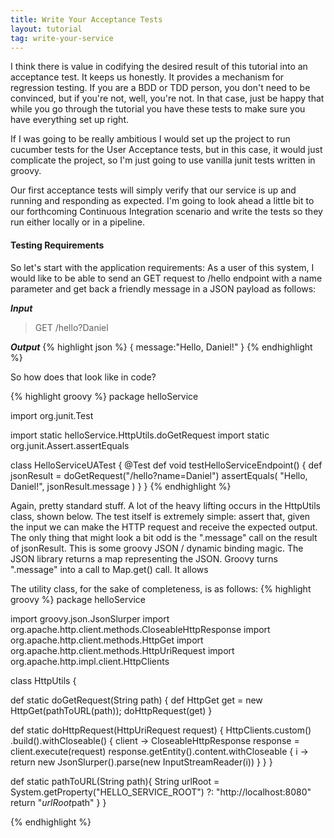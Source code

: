 ```yaml
---
title: Write Your Acceptance Tests
layout: tutorial
tag: write-your-service
---
```

I think there is value in codifying the desired result of this tutorial into an acceptance test. It keeps us honestly. It provides a mechanism for regression testing. If you are a BDD or TDD person, you don't need to be convinced, but if you're not, well, you're not. In that case, just be happy that while you go through the tutorial you have these tests to make sure you have everything set up right.

If I was going to be really ambitious I would set up the project to run cucumber tests for the User Acceptance tests, but in this case, it would just complicate the project, so I'm just going to use vanilla junit tests written in groovy.

Our first acceptance tests will simply verify that our service is up and running and responding as expected. I'm going to look ahead a little bit to our forthcoming Continuous Integration scenario and write the tests so they run either locally or in a pipeline.

#### Testing Requirements ####
So let's start with the application requirements:
As a user of this system, I would like to be able to send an GET request to /hello endpoint with a name parameter and get back a friendly message in a JSON payload as follows:

***Input***

> GET /hello?Daniel

***Output***
{% highlight json %}
{
  message:"Hello, Daniel!"
}
{% endhighlight %}

So how does that look like in code?

{% highlight groovy %}
package helloService

import org.junit.Test

import static helloService.HttpUtils.doGetRequest
import static org.junit.Assert.assertEquals

class HelloServiceUATest {
  @Test
  def void testHelloServiceEndpoint() {
    def jsonResult = doGetRequest("/hello?name=Daniel")
    assertEquals(
      "Hello, Daniel!",
      jsonResult.message
    )
  }
}
{% endhighlight %}

Again, pretty standard stuff. A lot of the heavy lifting occurs in the HttpUtils class, shown below. The test itself is extremely simple: assert that, given the input we can make the HTTP request and receive the expected output. The only thing that might look a bit odd is the ".message" call on the result of jsonResult. This is some groovy JSON / dynamic binding magic. The JSON library returns a map representing the JSON. Groovy turns ".message" into a call to Map.get() call. It allows

The utility class, for the sake of completeness, is as follows:
{% highlight groovy %}
package helloService

import groovy.json.JsonSlurper
import org.apache.http.client.methods.CloseableHttpResponse
import org.apache.http.client.methods.HttpGet
import org.apache.http.client.methods.HttpUriRequest
import org.apache.http.impl.client.HttpClients

class HttpUtils {

  def static doGetRequest(String path) {
    def HttpGet get = new HttpGet(pathToURL(path));
    doHttpRequest(get)
  }

  def static doHttpRequest(HttpUriRequest request) {
    HttpClients.custom()
    .build().withCloseable() { client ->
      CloseableHttpResponse response = client.execute(request)
      response.getEntity().content.withCloseable { i ->
        return new JsonSlurper().parse(new InputStreamReader(i))
      }
    }
  }

  def static pathToURL(String path){
    String urlRoot = System.getProperty("HELLO_SERVICE_ROOT") ?: "http://localhost:8080"
    return "$urlRoot$path"
  }
}

{% endhighlight %}
